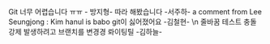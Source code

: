 
Git 너무 어렵습니다 ㅠㅠ - 방지형-
따라 해봤습니다 -서주하-
a comment from Lee Seungjong : Kim hanul is babo
git이 싫어졌어요 -김철현- 
\n 줄바꿈 테스트
충돌 강제 발생하려고 브랜치를 변경경
롸이팅틸 -김하늘-
